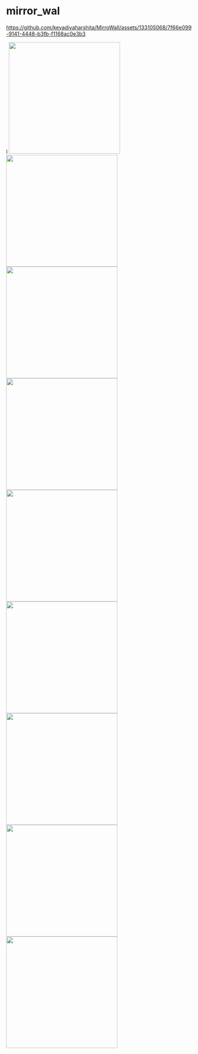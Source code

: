 # mirror_wal

https://github.com/kevadiyaharshita/MirroWall/assets/133105068/7f66e099-9141-4448-b3fb-f1168ac0e3b3

l
<img src="https://github.com/kevadiyaharshita/MirroWall/assets/133105068/c141e1e2-e213-4e08-8179-1c26fc95f323" width="300px">
<img src="https://github.com/kevadiyaharshita/MirroWall/assets/133105068/f379c074-7570-41fa-98b8-7214aeeea3aa" width="300px">
<img src="https://github.com/kevadiyaharshita/MirroWall/assets/133105068/a5715ee4-0121-4d15-8088-3eea9b8193cb" width="300px">
<img src="https://github.com/kevadiyaharshita/MirroWall/assets/133105068/d429e4c5-eb2b-4b72-9aea-c9a449f55a9d" width="300px">
<img src="https://github.com/kevadiyaharshita/MirroWall/assets/133105068/5f4f9949-9ae2-473d-b1b2-1c194d2f5599" width="300px">
<img src="https://github.com/kevadiyaharshita/MirroWall/assets/133105068/36316f14-5618-40af-8693-cd8447e574f9" width="300px">
<img src="https://github.com/kevadiyaharshita/MirroWall/assets/133105068/fa134c00-70f4-43c6-975a-32af00923e89" width="300px">
<img src="https://github.com/kevadiyaharshita/MirroWall/assets/133105068/ee7f2167-96cf-4426-ac45-6845dbce25ea" width="300px">
<img src="https://github.com/kevadiyaharshita/MirroWall/assets/133105068/6dbbb8b4-d7b8-48b4-92a0-750d3aa71ebf" width="300px">





